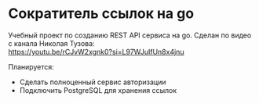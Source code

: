 # Сократитель ссылок на go

Учебный проект по созданию REST API сервиса на go. Сделан по видео с канала Николая Тузова:  
https://youtu.be/rCJvW2xgnk0?si=L97WJuIfUn8x4jnu

Планируется:
- Сделать полноценный сервис авторизации
- Подключить PostgreSQL для хранения ссылок

